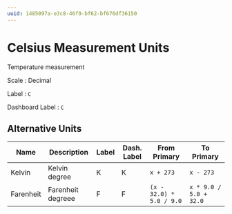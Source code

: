```yaml
---
uuid: 1485097a-e3c8-46f9-bf62-bf676df36150
---
```

# Celsius Measurement Units

Temperature measurement

Scale
: Decimal

Label
: `C`

Dashboard Label
: `C`

## Alternative Units

Name | Description | Label | Dash. Label | From Primary | To Primary
--- | --- | --- | --- | --- | ---
Kelvin | Kelvin degree | K | K | `x + 273` | `x - 273`
Farenheit | Farenheit degreee | F | F | `(x - 32.0) * 5.0 / 9.0` | `x * 9.0 / 5.0 + 32.0`
